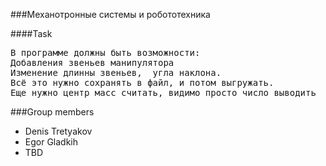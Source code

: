 ###Механотронные системы и робототехника 


####Task
<pre>
В программе должны быть возможности:
Добавления звеньев манипулятора
Изменение длинны звеньев,  угла наклона.
Всё это нужно сохранять в файл, и потом выгружать.
Еще нужно центр масс считать, видимо просто число выводить
</pre>

###Group members

- Denis Tretyakov
- Egor Gladkih
- TBD